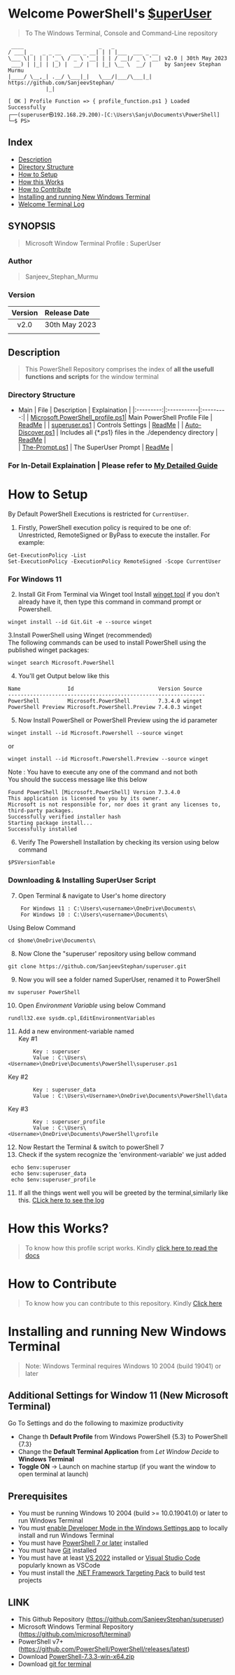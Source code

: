 # Welcome PowerShell's [$uperUser](https://sanjeevstephan.github.io/superuser/)
> To The Windows Terminal, Console and Command-Line repository
```
 ____                        _   _
/ ___| _   _ _ __   ___ _ __| | | |___  ___ _ __
\___ \| | | | '_ \ / _ \ '__| | | / __|/ _ \ '__| v2.0 | 30th May 2023
 ___) | |_| | |_) |  __/ |  | |_| \__ \  __/ |    by Sanjeev Stephan Murmu
|____/ \__,_| .__/ \___|_|   \___/|___/\___|_|    https://github.com/SanjeevStephan/
            |_|

[ OK ] Profile Function => { profile_function.ps1 } Loaded Successfully
┌──(superuser㉿192.168.29.200)-[C:\Users\Sanju\Documents\PowerShell]
└─$ PS>                                 
```
## Index
* [Description](https://github.com/SanjeevStephan/superuser/blob/main/README.md#Description)
* [Directory Structure](https://github.com/SanjeevStephan/superuser/blob/main/README.md#Directory-Structure)
* [How to Setup](https://github.com/SanjeevStephan/superuser/blob/main/README.md#How-to-Setup)
* [How this Works](https://github.com/SanjeevStephan/superuser/blob/main/README.md#How-this-Works)
* [How to Contribute](https://github.com/SanjeevStephan/superuser/blob/main/README.md#How-to-Contribute)
* [Installing and running New Windows Terminal](https://github.com/SanjeevStephan/superuser/blob/main/README.md#Installing-and-running-New-Windows-Terminal)
* [Welcome Terminal Log](https://github.com/SanjeevStephan/superuser/blob/main/assets/log/welcome_log.txt)

## SYNOPSIS
> Microsoft Window Terminal Profile : SuperUser

### Author
> Sanjeev_Stephan_Murmu

### Version 
| Version | Release Date |
|:---------:|:-----------|
| v2.0 | 30th May 2023 |
|      |                 |

## Description
> This PowerShell Repository comprises the index of **all the usefull functions and scripts** for the window terminal

### Directory Structure
* Main 
    | File | Description | Explaination |
    |:---------:|:-----------|:---------:|
    | [Microsoft.PowerShell_profile.ps1](https://github.com/SanjeevStephan/superuser/blob/main/Microsoft.PowerShell_profile.ps1)| Main PowerShell Profile File | [ReadMe](https://github.com/SanjeevStephan/superuser/blob/main/mydocs/readme.md) | 
    | [superuser.ps1](https://github.com/SanjeevStephan/superuser/blob/main/TheConfigurationFile.ps1) | Controls Settings  | [ReadMe](https://github.com/SanjeevStephan/superuser/blob/main/mydocs/readme.md) | 
    | [Auto-Discover.ps1](https://github.com/SanjeevStephan/superuser/blob/main/myautoscript/profile_include.ps1)  |  Includes all {*.ps1} files in the ./dependency directory  | [ReadMe](https://github.com/SanjeevStephan/superuser/blob/main/mydocs/readme.md) |                     
    | [The-Prompt.ps1](https://github.com/SanjeevStephan/superuser/blob/main/profileFunction/The-Prompt.ps1)  |  The SuperUser Prompt   | [ReadMe](https://github.com/SanjeevStephan/superuser/blob/main/mydocs/readme.md) | 

### For In-Detail Explaination | Please refer to [My Detailed Guide](https://sanjeevstephan.github.io/superuser/)

# How to Setup
By Default PowerShell Executions is restricted for `CurrentUser`.
1. Firstly, PowerShell execution policy is required to be one of: Unrestricted, RemoteSigned or ByPass to execute the installer. For example:
```
Get-ExecutionPolicy -List
Set-ExecutionPolicy -ExecutionPolicy RemoteSigned -Scope CurrentUser
```
### For Windows 11 
2. Install Git From Terminal via Winget tool 
Install [winget tool](https://docs.microsoft.com/en-us/windows/package-manager/winget) if you don't already have it, then type this command in command prompt or Powershell.
```
winget install --id Git.Git -e --source winget
```
3.Install PowerShell using Winget (recommended) <br/>
The following commands can be used to install PowerShell using the published winget packages:
```
winget search Microsoft.PowerShell
```
4. You'll get Output below like this
```
Name               Id                           Version Source
---------------------------------------------------------------
PowerShell         Microsoft.PowerShell         7.3.4.0 winget
PowerShell Preview Microsoft.PowerShell.Preview 7.4.0.3 winget
```
5. Now Install PowerShell or PowerShell Preview using the id parameter
```
winget install --id Microsoft.Powershell --source winget
```
or 
```
winget install --id Microsoft.Powershell.Preview --source winget
```
Note : You have to execute any one of the command and not both <br/>
You should the success message like this below
```
Found PowerShell [Microsoft.PowerShell] Version 7.3.4.0
This application is licensed to you by its owner.
Microsoft is not responsible for, nor does it grant any licenses to, third-party packages.
Successfully verified installer hash
Starting package install...
Successfully installed
```
6. Verify The Powershell Installation by checking its version using below command
```
$PSVersionTable
```
### Downloading & Installing SuperUser Script
7. Open Terminal & navigate to User's home directory <br/>
```
    For Windows 11 : C:\Users\<username>\OneDrive\Documents\
    For Windows 10 : C:\Users\<username>\Documents\
```
Using Below Command
```
cd $home\OneDrive\Documents\
 ```
8. Now Clone the "superuser' repository using bellow command
 ```
 git clone https://github.com/SanjeevStephan/superuser.git
```
9. Now you will see a folder named SuperUser, renamed it to PowerShell
```
mv superuser PowerShell
```
10. Open *Environment Variable* using below Command
```
rundll32.exe sysdm.cpl,EditEnvironmentVariables
```
11. Add a new environment-variable named  <br/>
Key #1
```
        Key : superuser 
        Value : C:\Users\<Username>\OneDrive\Documents\PowerShell\superuser.ps1
```
Key #2
```
        Key : superuser_data
        Value : C:\Users\<Username>\OneDrive\Documents\PowerShell\data
```
Key #3
```
        Key : superuser_profile
        Value : C:\Users\<Username>\OneDrive\Documents\PowerShell\profile
```
12.  Now Restart the Terminal & switch to powerShell 7
13.  Check if the system recognize the 'environment-variable' we just added
```
 echo $env:superuser
 echo $env:superuser_data
 echo $env:superuser_profile
```
11. If all the things went well you will be greeted by the terminal,similarly like this. [CLick here to see the log](https://github.com/SanjeevStephan/superuser/blob/main/assets/log/welcome_log.txt)

# How this Works?
> To know how this profile script works. Kindly [click here to read the docs](https://sanjeevstephan.github.io/superuser/)


# How to Contribute 
> To know how you can contribute to this repository. Kindly [Click here](https://github.com/SanjeevStephan/superuser/blob/main/CONTRIBUTING.md)

# Installing and running New Windows Terminal

> Note: Windows Terminal requires Windows 10 2004 (build 19041) or later

## Additional Settings for Window 11 (New Microsoft Terminal)
Go To Settings and do the following to maximize productivity
* Change th <b>Default Profile</b> from Windows PowerShell {5.3} to PowerShell {7.3}
* Change the <b>Default Terminal Application</b> from <i>Let Window Decide</i> to <b>Windows Terminal</b>
* <b>Toggle ON</b> -> Launch on machine startup (if you want the window to open terminal at launch) 

## Prerequisites
* You must be running Windows 10 2004 (build >= 10.0.19041.0) or later to run Windows Terminal
* You must [enable Developer Mode in the Windows Settings app](https://docs.microsoft.com/en-us/windows/uwp/get-started/enable-your-device-for-development) to locally install and run Windows Terminal 
* You must have [PowerShell 7 or later](https://github.com/PowerShell/PowerShell/releases/latest) installed
* You must have [Git](https://git-scm.com/downloads) installed
* You must have at least [VS 2022](https://visualstudio.microsoft.com/downloads/) installed or [Visual Studio Code](https://code.visualstudio.com/download) popularly known as VSCode
* You must install the [.NET Framework Targeting Pack](https://docs.microsoft.com/dotnet/framework/install/guide-for-developers#to-install-the-net-framework-developer-pack-or-targeting-pack) to build test projects
## LINK
* This Github Repository                  (https://github.com/SanjeevStephan/superuser)
* Microsoft Windows Terminal Repository (https://github.com/microsoft/terminal)
* PowerShell v7+                        (https://github.com/PowerShell/PowerShell/releases/latest)
* Download [PowerShell-7.3.3-win-x64.zip](https://github.com/PowerShell/PowerShell/releases/download/v7.3.3/PowerShell-7.3.3-win-x64.zip)
* Download [git for terminal](https://git-scm.com/downloads)

